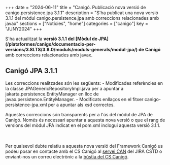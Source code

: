 +++
date = "2024-06-11"
title = "Canigó. Publicació nova versió de canigo.persistence.jpa 3.1.1"
description = "S'ha publicat una nova versió 3.1.1 del mòdul canigo.persistence.jpa amb correccions relacionades amb javax"
sections = ["Notícies", "home"]
categories = ["canigo"]
key = "JUNY2024"
+++

S'ha actualitzat la **versió 3.1.1 del [Mòdul de JPA] (/plataformes/canigo/documentacio-per-versions/3.8LTS/3.8.0/moduls/moduls-generals/modul-jpa/) de Canigó** amb correccions relacionades amb javax.

## Canigó JPA 3.1.1

Les correccions realitzades són les següents:
	- Modificades referències en la classe JPAGenericRepositoryImpl.java per a apuntar a jakarta.persistence.EntityManager en lloc de javax.persistence.EntityManager.
	- Modificats enllaços en el fitxer canigo-persistence-jpa.xml per a apuntar als xsd correctes.

Aquestes correccions són transparents per a l'ús del mòdul de JPA de Canigó. Només és necessari apuntar a aquesta nova versió o que el rang de versions del mòdul JPA indicat en el pom.xml inclogui aquesta versió 3.1.1.

<br/><br/>
Per qualsevol dubte relatiu a aquesta nova versió del Framework Canigó us podeu posar en contacte amb el CS Canigó
al [servei CAN](https://cstd.ctti.gencat.cat/jiracstd/projects/CAN) del JIRA CSTD o enviant-nos un correu electrònic
a la [bústia del CS Canigó](mailto:oficina-tecnica.canigo.ctti@gencat.cat).
